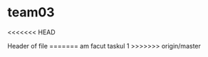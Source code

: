 # team03
<<<<<<< HEAD
<head>
Header of file
</head>
=======
am facut taskul 1
>>>>>>> origin/master
